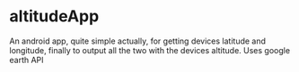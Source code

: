 # altitudeApp
An android app, quite simple actually, for getting devices latitude and longitude, finally to output all the two with the 
devices altitude. Uses google earth API  
